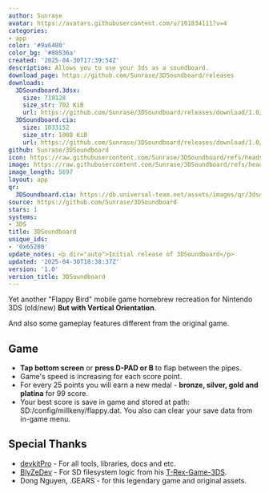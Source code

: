 ```yaml
---
author: Sunrase
avatar: https://avatars.githubusercontent.com/u/101834111?v=4
categories:
- app
color: '#9a6480'
color_bg: '#80536a'
created: '2025-04-30T17:39:54Z'
description: Allows you to use your 3ds as a soundboard.
download_page: https://github.com/Sunrase/3DSoundboard/releases
downloads:
  3DSoundboard.3dsx:
    size: 719128
    size_str: 702 KiB
    url: https://github.com/Sunrase/3DSoundboard/releases/download/1.0/3DSoundboard.3dsx
  3DSoundboard.cia:
    size: 1033152
    size_str: 1008 KiB
    url: https://github.com/Sunrase/3DSoundboard/releases/download/1.0/3DSoundboard.cia
github: Sunrase/3DSoundboard
icon: https://raw.githubusercontent.com/Sunrase/3DSoundboard/refs/heads/main/icon.png
image: https://raw.githubusercontent.com/Sunrase/3DSoundboard/refs/heads/main/banner.png
image_length: 5697
layout: app
qr:
  3DSoundboard.cia: https://db.universal-team.net/assets/images/qr/3dsoundboard-cia.png
source: https://github.com/Sunrase/3DSoundboard
stars: 1
systems:
- 3DS
title: 3DSoundboard
unique_ids:
- '0x65280'
update_notes: <p dir="auto">Initial release of 3DSoundboard</p>
updated: '2025-04-30T18:38:37Z'
version: '1.0'
version_title: 3DSoundboard
---
```

Yet another "Flappy Bird" mobile game homebrew recreation for Nintendo 3DS (old/new)
**But with Vertical Orientation**.

And also some gameplay features different from the original game.

## Game

*   **Tap bottom screen** or **press D-PAD or B** to flap between the pipes.
*   Game's speed is increasing for each score point.
*   For every 25 points you will earn a new medal - **bronze, silver, gold and platina** for 99 score.
*   Your best score is save in game and stored at path: SD:/config/millkeny/flappy.dat. You also can clear your save data from in-game menu.

## Special Thanks

*   [devkitPro](https://github.com/devkitPro) - For all tools, libraries, docs and etc.
*   [BlyZeDev](https://github.com/BlyZeDev) - For SD filesystem logic from his [T-Rex-Game-3DS](https://github.com/BlyZeDev/T-Rex-Game-3DS).
*   Dong Nguyen, .GEARS - for this legendary game and original assets.